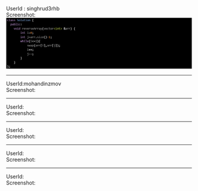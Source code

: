 UserId : singhrud3rhb
<br>
Screenshot: ![Promgram output](https://raw.githubusercontent.com/Rudra2637/image/refs/heads/main/solution.png)
<hr>

UserId:mohandinzmov
<br>
Screenshot: 
<hr>

UserId:
<br>
Screenshot:
<hr>

UserId:
<br>
Screenshot:
<hr>

UserId:
<br>
Screenshot:
<hr>

UserId:
<br>
Screenshot: